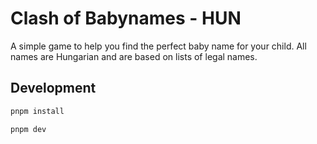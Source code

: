 # Clash of Babynames - HUN

A simple game to help you find the perfect baby name for your child.
All names are Hungarian and are based on lists of legal names.

## Development

```bash
pnpm install
```

```bash
pnpm dev
```
